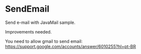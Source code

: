 # SendEmail

Send e-mail with JavaMail sample.

Improvements needed.

You need to allow gmail to send email: https://support.google.com/accounts/answer/6010255?hl=pt-BR
